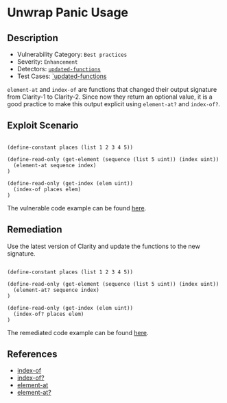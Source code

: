 # Unwrap Panic Usage 
## Description
- Vulnerability Category: `Best practices`
- Severity: `Enhancement`
- Detectors: [`updated-functions`](https://github.com/CoinFabrik/stacy/blob/main/src/stacy_analyzer/detectors/UpdatedFunctions.py)
- Test Cases: [`updated-functions](https://github.com/CoinFabrik/stacy/tree/main/tests/updated_functions)

`element-at` and `index-of` are functions that changed their output signature from Clarity-1 to Clarity-2.
Since now they return an optional value, it is a good practice to make this output explicit using `element-at?` and `index-of?`.
## Exploit Scenario

```clarity

(define-constant places (list 1 2 3 4 5))

(define-read-only (get-element (sequence (list 5 uint)) (index uint))
  (element-at sequence index)
)

(define-read-only (get-index (elem uint))
  (index-of places elem)
)

```


The vulnerable code example can be found [here](https://github.com/CoinFabrik/stacy/blob/main/tests/updated_functions/vulnerable-example/undated_functions.clar).

## Remediation

Use the latest version of Clarity and update the functions to the new signature.

```clarity

(define-constant places (list 1 2 3 4 5))

(define-read-only (get-element (sequence (list 5 uint)) (index uint))
  (element-at? sequence index)
)

(define-read-only (get-index (elem uint))
  (index-of? places elem)
)
```

The remediated code example can be found [here](https://github.com/CoinFabrik/stacy/blob/main/tests/updated_functions/remediated-example/undated_functions.clar).



## References
- [index-of](https://docs.stacks.co/clarity/functions#index-of)
- [index-of?](https://docs.stacks.co/clarity/functions#index-of?)
- [element-at](https://docs.stacks.co/clarity/functions#element-at)
- [element-at?](https://docs.stacks.co/clarity/functions#element-at?)
